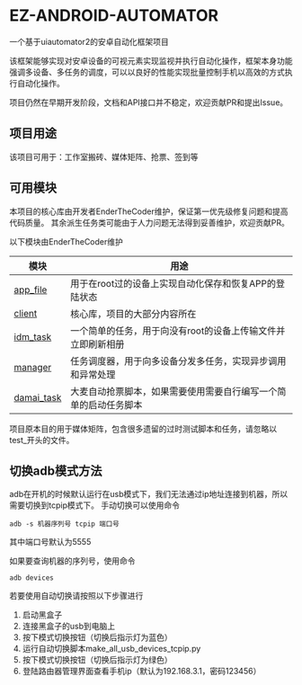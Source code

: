 # EZ-ANDROID-AUTOMATOR

一个基于uiautomator2的安卓自动化框架项目

该框架能够实现对安卓设备的可视元素实现监视并执行自动化操作，框架本身功能强调多设备、多任务的调度，可以以良好的性能实现批量控制手机以高效的方式执行自动化操作。

项目仍然在早期开发阶段，文档和API接口并不稳定，欢迎贡献PR和提出Issue。

## 项目用途

该项目可用于：工作室搬砖、媒体矩阵、抢票、签到等

## 可用模块

本项目的核心库由开发者EnderTheCoder维护，保证第一优先级修复问题和提高代码质量。
其余派生任务类可能由于人力问题无法得到妥善维护，欢迎贡献PR。

以下模块由EnderTheCoder维护

| 模块                                               | 用途                               |
|--------------------------------------------------|----------------------------------|
| [app_file](ez_android_automator/app_file.py)     | 用于在root过的设备上实现自动化保存和恢复APP的登陆状态   |
| [client](ez_android_automator/client.py)         | 核心库，项目的大部分内容所在                   |
| [idm_task](ez_android_automator/idm_task.py)     | 一个简单的任务，用于向没有root的设备上传输文件并立即刷新相册 |
| [manager](ez_android_automator/manager.py)       | 任务调度器，用于向多设备分发多任务，实现异步调用和异常处理    |
| [damai_task](ez_android_automator/damai_task.py) | 大麦自动抢票脚本，如果需要使用需要自行编写一个简单的启动任务脚本 |

项目原本目的用于媒体矩阵，包含很多遗留的过时测试脚本和任务，请忽略以test_开头的文件。

## 切换adb模式方法

adb在开机的时候默认运行在usb模式下，我们无法通过ip地址连接到机器，所以需要切换到tcpip模式下。
手动切换可以使用命令

```shell
adb -s 机器序列号 tcpip 端口号
```

其中端口号默认为5555

如果要查询机器的序列号，使用命令

```shell
adb devices
```

若要使用自动切换请按照以下步骤进行

1. 启动黑盒子
2. 连接黑盒子的usb到电脑上
3. 按下模式切换按钮（切换后指示灯为蓝色）
4. 运行自动切换脚本make_all_usb_devices_tcpip.py
5. 按下模式切换按钮（切换后指示灯为绿色）
6. 登陆路由器管理界面查看手机ip（默认为192.168.3.1，密码123456）
